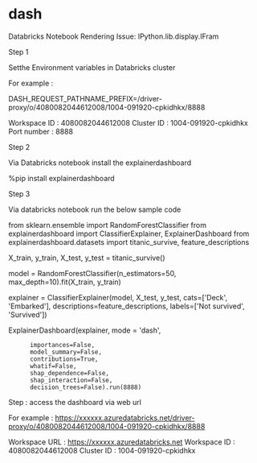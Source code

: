 # dash
Databricks Notebook Rendering Issue: IPython.lib.display.IFram

Step 1 

Setthe Environment variables in Databricks cluster 

For example : 

DASH_REQUEST_PATHNAME_PREFIX=/driver-proxy/o/4080082044612008/1004-091920-cpkidhkx/8888

Workspace ID : 4080082044612008 
Cluster ID : 1004-091920-cpkidhkx
Port number : 8888 

Step 2 

Via Databricks notebook install the explainerdashboard

%pip install explainerdashboard

Step 3

Via databricks notebook run the below sample code 

from sklearn.ensemble import RandomForestClassifier
from explainerdashboard import ClassifierExplainer, ExplainerDashboard
from explainerdashboard.datasets import titanic_survive, feature_descriptions

X_train, y_train, X_test, y_test = titanic_survive()

model = RandomForestClassifier(n_estimators=50, max_depth=10).fit(X_train, y_train)

explainer = ClassifierExplainer(model, X_test, y_test,
          cats=['Deck', 'Embarked'],
          descriptions=feature_descriptions,
          labels=['Not survived', 'Survived'])

ExplainerDashboard(explainer, mode = 'dash',

          importances=False,
          model_summary=False,
          contributions=True,
          whatif=False,
          shap_dependence=False,
          shap_interaction=False,
          decision_trees=False).run(8888)
          
Step : access the dashboard via web url 

For example : https://xxxxxx.azuredatabricks.net/driver-proxy/o/4080082044612008/1004-091920-cpkidhkx/8888

Workspace URL : https://xxxxxx.azuredatabricks.net
Workspace ID : 4080082044612008 
Cluster ID : 1004-091920-cpkidhkx

